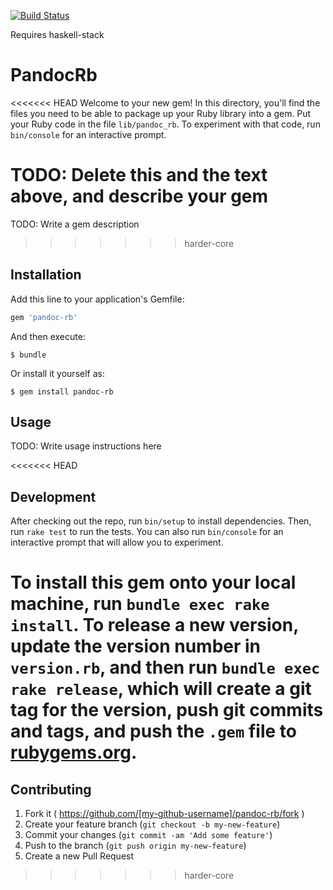 [![Build Status](https://travis-ci.org/michaeljklein/pandoc-rb.svg?branch=master)](https://travis-ci.org/michaeljklein/pandoc-rb)

Requires haskell-stack

# PandocRb

<<<<<<< HEAD
Welcome to your new gem! In this directory, you'll find the files you need to be able to package up your Ruby library into a gem. Put your Ruby code in the file `lib/pandoc_rb`. To experiment with that code, run `bin/console` for an interactive prompt.

TODO: Delete this and the text above, and describe your gem
=======
TODO: Write a gem description
>>>>>>> harder-core

## Installation

Add this line to your application's Gemfile:

```ruby
gem 'pandoc-rb'
```

And then execute:

    $ bundle

Or install it yourself as:

    $ gem install pandoc-rb

## Usage

TODO: Write usage instructions here

<<<<<<< HEAD
## Development

After checking out the repo, run `bin/setup` to install dependencies. Then, run `rake test` to run the tests. You can also run `bin/console` for an interactive prompt that will allow you to experiment.

To install this gem onto your local machine, run `bundle exec rake install`. To release a new version, update the version number in `version.rb`, and then run `bundle exec rake release`, which will create a git tag for the version, push git commits and tags, and push the `.gem` file to [rubygems.org](https://rubygems.org).
=======
## Contributing

1. Fork it ( https://github.com/[my-github-username]/pandoc-rb/fork )
2. Create your feature branch (`git checkout -b my-new-feature`)
3. Commit your changes (`git commit -am 'Add some feature'`)
4. Push to the branch (`git push origin my-new-feature`)
5. Create a new Pull Request
>>>>>>> harder-core

